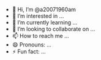 - 👋 Hi, I’m @a20071960am
- 👀 I’m interested in ...
- 🌱 I’m currently learning ...
- 💞️ I’m looking to collaborate on ...
- 📫 How to reach me ...
- 😄 Pronouns: ...
- ⚡ Fun fact: ...

<!---
a20071960am/a20071960am is a ✨ special ✨ repository because its `README.md` (this file) appears on your GitHub profile.
You can click the Preview link to take a look at your changes.
--->
